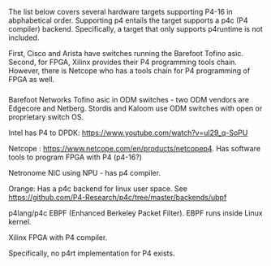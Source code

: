 The list below covers several hardware targets supporting P4-16 in abphabetical order.  Supporting p4 entails the target supports a p4c (P4 compiler) backend.  Specifically, a target that only supports p4runtime is not included.

First, Cisco and Arista have switches running the Barefoot Tofino asic.  Second, for FPGA, Xilinx provides their P4 programming tools chain.  However, there is Netcope who has a tools chain for P4 programming of FPGA as well.

###
Barefoot Networks Tofino asic in ODM switches - two ODM vendors are Edgecore and Netberg.  Stordis and Kaloom use ODM switches with open or proprietary switch OS. 

Intel has P4 to DPDK: https://www.youtube.com/watch?v=uI29_q-SoPU

Netcope : https://www.netcope.com/en/products/netcopep4.  Has software tools to program FPGA with P4 (p4-16?)

Netronome NIC using NPU - has p4 compiler.

Orange: Has a p4c backend for linux user space.  See https://github.com/P4-Research/p4c/tree/master/backends/ubpf

p4lang/p4c EBPF (Enhanced Berkeley Packet Filter).  EBPF runs inside Linux kernel.

Xilinx FPGA with P4 compiler.



Specifically, no p4rt implementation for P4 exists.
 
